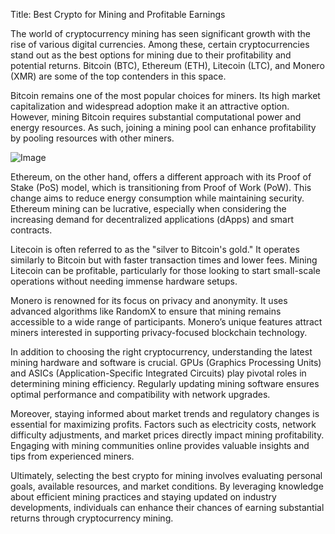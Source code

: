 Title: Best Crypto for Mining and Profitable Earnings

The world of cryptocurrency mining has seen significant growth with the rise of various digital currencies. Among these, certain cryptocurrencies stand out as the best options for mining due to their profitability and potential returns. Bitcoin (BTC), Ethereum (ETH), Litecoin (LTC), and Monero (XMR) are some of the top contenders in this space.

Bitcoin remains one of the most popular choices for miners. Its high market capitalization and widespread adoption make it an attractive option. However, mining Bitcoin requires substantial computational power and energy resources. As such, joining a mining pool can enhance profitability by pooling resources with other miners.

![Image](https://github.com/user-attachments/assets/b8266eee-691e-4ee1-99ef-bfa10d234fd4)

Ethereum, on the other hand, offers a different approach with its Proof of Stake (PoS) model, which is transitioning from Proof of Work (PoW). This change aims to reduce energy consumption while maintaining security. Ethereum mining can be lucrative, especially when considering the increasing demand for decentralized applications (dApps) and smart contracts.

Litecoin is often referred to as the "silver to Bitcoin's gold." It operates similarly to Bitcoin but with faster transaction times and lower fees. Mining Litecoin can be profitable, particularly for those looking to start small-scale operations without needing immense hardware setups.

Monero is renowned for its focus on privacy and anonymity. It uses advanced algorithms like RandomX to ensure that mining remains accessible to a wide range of participants. Monero’s unique features attract miners interested in supporting privacy-focused blockchain technology.

In addition to choosing the right cryptocurrency, understanding the latest mining hardware and software is crucial. GPUs (Graphics Processing Units) and ASICs (Application-Specific Integrated Circuits) play pivotal roles in determining mining efficiency. Regularly updating mining software ensures optimal performance and compatibility with network upgrades.

Moreover, staying informed about market trends and regulatory changes is essential for maximizing profits. Factors such as electricity costs, network difficulty adjustments, and market prices directly impact mining profitability. Engaging with mining communities online provides valuable insights and tips from experienced miners.

Ultimately, selecting the best crypto for mining involves evaluating personal goals, available resources, and market conditions. By leveraging knowledge about efficient mining practices and staying updated on industry developments, individuals can enhance their chances of earning substantial returns through cryptocurrency mining.